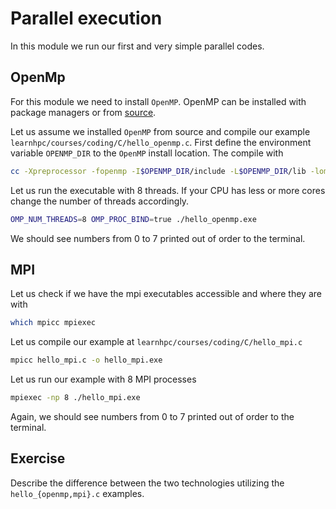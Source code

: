 # Parallel execution

In this module we run our first and very simple parallel codes.

## OpenMp

For this module we need to install `OpenMP`. OpenMP can be installed with package managers or from [source](https://github.com/OpenMP).

Let us assume we installed `OpenMP` from source and compile our example `learnhpc/courses/coding/C/hello_openmp.c`.
First define the environment variable `OPENMP_DIR` to the `OpenMP` install location. The compile with

```bash
cc -Xpreprocessor -fopenmp -I$OPENMP_DIR/include -L$OPENMP_DIR/lib -lomp hello_openmp.c -o hello_openmp.exe
```

Let us run the executable with 8 threads. If your CPU has less or more cores change the number of threads accordingly.

```bash
OMP_NUM_THREADS=8 OMP_PROC_BIND=true ./hello_openmp.exe
```

We should see numbers from 0 to 7 printed out of order to the terminal.

## MPI

Let us check if we have the mpi executables accessible and where they are with
```bash
which mpicc mpiexec
```

Let us compile our example at `learnhpc/courses/coding/C/hello_mpi.c`

```bash
mpicc hello_mpi.c -o hello_mpi.exe
```
Let us run our example with 8 MPI processes

```bash
mpiexec -np 8 ./hello_mpi.exe
```

Again, we should see numbers from 0 to 7 printed out of order to the terminal.


## Exercise

Describe the difference between the two technologies utilizing the `hello_{openmp,mpi}.c` examples.
